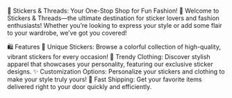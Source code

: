 🎉 Stickers & Threads: Your One-Stop Shop for Fun Fashion! 🎉
Welcome to Stickers & Threads—the ultimate destination for sticker lovers and fashion enthusiasts! Whether you’re looking to express your style or add some flair to your wardrobe, we’ve got you covered!

🛍️ Features
🌈 Unique Stickers: Browse a colorful collection of high-quality, vibrant stickers for every occasion!
👕 Trendy Clothing: Discover stylish apparel that showcases your personality, featuring our exclusive sticker designs.
✨ Customization Options: Personalize your stickers and clothing to make your style truly yours!
🚚 Fast Shipping: Get your favorite items delivered right to your door quickly and efficiently.